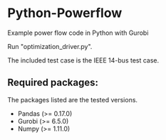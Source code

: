 # Python-Powerflow
Example power flow code in Python with Gurobi

Run "optimization_driver.py".

The included test case is the IEEE 14-bus test case.

## Required packages:
The packages listed are the tested versions.
- Pandas (>= 0.17.0)
- Gurobi (>= 6.5.0)
- Numpy (>= 1.11.0)
